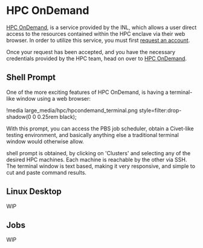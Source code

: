 # HPC OnDemand

[HPC OnDemand](https://hpcondemand.inl.gov/pun/sys/dashboard), is a service provided by the INL, which allows a user direct access to the resources contained within the HPC enclave via their web browser. In order to utilize this service, you must first [request an account](https://modsimcode.inl.gov/SitePages/Home.aspx).

Once your request has been accepted, and you have the necessary credentials provided by the HPC team, head on over to [HPC OnDemand](https://hpcondemand.inl.gov/pun/sys/dashboard).


## Shell Prompt

One of the more exciting features of HPC OnDemand, is having a terminal-like window using a web browser:

!media large_media/hpc/hpcondemand_terminal.png style=filter:drop-shadow(0 0 0.25rem black);

With this prompt, you can access the PBS job scheduler, obtain a Civet-like testing environment, and basically anything else a traditional terminal window would otherwise allow.

 shell prompt is obtained, by clicking on 'Clusters' and selecting any of the desired HPC machines. Each machine is reachable by the other via SSH. The terminal window is text based, making it very responsive, and simple to cut and paste command results.


## Linux Desktop

WIP

## Jobs

WIP
